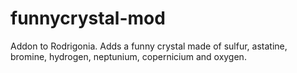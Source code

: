 # funnycrystal-mod
Addon to Rodrigonia. Adds a funny crystal made of sulfur, astatine, bromine, hydrogen, neptunium, copernicium and oxygen.
